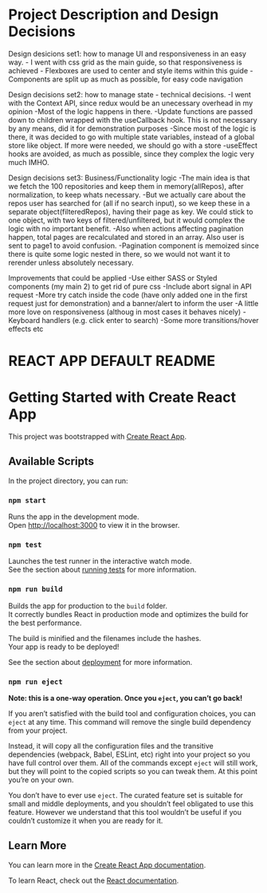 # Project Description and Design Decisions

Design desicions set1: how to manage UI and responsiveness in an easy way.
	- I went with css grid as the main guide, so that responsiveness is achieved
	- Flexboxes are used to center and style items within this guide
	- Components are split up as much as possible, for easy code navigation

Design decisions set2: how to manage state - technical decisions.
	-I went with the Context API, since redux would be an unecessary overhead in my opinion
	-Most of the logic happens in there. 
	-Update functions are passed down to children wrapped with the useCallback hook. This is not necessary by any means, did it for demonstration purposes
	-Since most of the logic is there, it was decided to go with multiple state variables, instead of a global store like object. If more were needed, we should go with a store
	-useEffect hooks are avoided, as much as possible, since they complex the logic very much IMHO.

Design decisions set3: Business/Functionality logic	
	-The main idea is that we fetch the 100 repositories and keep them in memory(allRepos), after normalization, to keep whats necessary.
	-But we actually care about the repos user has searched for (all if no search input), so we keep these in a separate object(filteredRepos), having their page as key.
		We could stick to one object, with two keys of filtered/unfiltered, but it would complex the logic with no important benefit.
	-Also when actions affecting pagination happen, total pages are recalculated and stored in an array. Also user is sent to page1 to avoid confusion.
	-Pagination component is memoized since there is quite some logic nested in there, so we would not want it to rerender unless absolutely necessary.

Improvements that could be applied
	-Use either SASS or Styled components (my main 2) to get rid of pure css
	-Include abort signal in API request
	-More try catch inside the code (have only added one in the first request just for demonstration) and a banner/alert to inform the user
	-A little more love on responsiveness (althoug in most cases it behaves nicely)
	-Keyboard handlers (e.g. click enter to search)
	-Some more transitions/hover effects etc








# REACT APP DEFAULT README


# Getting Started with Create React App

This project was bootstrapped with [Create React App](https://github.com/facebook/create-react-app).

## Available Scripts

In the project directory, you can run:

### `npm start`

Runs the app in the development mode.\
Open [http://localhost:3000](http://localhost:3000) to view it in the browser.

### `npm test`

Launches the test runner in the interactive watch mode.\
See the section about [running tests](https://facebook.github.io/create-react-app/docs/running-tests) for more information.

### `npm run build`

Builds the app for production to the `build` folder.\
It correctly bundles React in production mode and optimizes the build for the best performance.

The build is minified and the filenames include the hashes.\
Your app is ready to be deployed!

See the section about [deployment](https://facebook.github.io/create-react-app/docs/deployment) for more information.

### `npm run eject`

**Note: this is a one-way operation. Once you `eject`, you can’t go back!**

If you aren’t satisfied with the build tool and configuration choices, you can `eject` at any time. This command will remove the single build dependency from your project.

Instead, it will copy all the configuration files and the transitive dependencies (webpack, Babel, ESLint, etc) right into your project so you have full control over them. All of the commands except `eject` will still work, but they will point to the copied scripts so you can tweak them. At this point you’re on your own.

You don’t have to ever use `eject`. The curated feature set is suitable for small and middle deployments, and you shouldn’t feel obligated to use this feature. However we understand that this tool wouldn’t be useful if you couldn’t customize it when you are ready for it.

## Learn More

You can learn more in the [Create React App documentation](https://facebook.github.io/create-react-app/docs/getting-started).

To learn React, check out the [React documentation](https://reactjs.org/).
